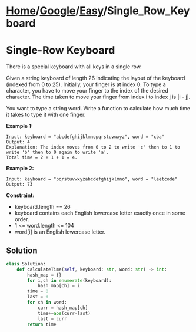 # [Home](./../..)/[Google](./..)/[Easy](./)/Single_Row_Keyboard
<h1>Single-Row Keyboard</h1>

<p>
There is a special keyboard with all keys in a single row.
</p>
<p>
Given a string keyboard of length 26 indicating the layout of the keyboard (indexed from 0 to 25). Initially, your finger is at index 0. To type a character, you have to move your finger to the index of the desired character. The time taken to move your finger from index i to index j is |i - j|.
</p>
<p>
You want to type a string word. Write a function to calculate how much time it takes to type it with one finger.
</p>

<b>Example 1:</b>

    Input: keyboard = "abcdefghijklmnopqrstuvwxyz", word = "cba"
    Output: 4
    Explanation: The index moves from 0 to 2 to write 'c' then to 1 to write 'b' then to 0 again to write 'a'.
    Total time = 2 + 1 + 1 = 4. 
    
<b>Example 2:</b>

    Input: keyboard = "pqrstuvwxyzabcdefghijklmno", word = "leetcode"
    Output: 73

<b>Constraint:</b>
- keyboard.length == 26
- keyboard contains each English lowercase letter exactly once in some order.
- 1 <= word.length <= 104
- word[i] is an English lowercase letter.

<h2>Solution</h2>

```python
class Solution:
    def calculateTime(self, keyboard: str, word: str) -> int:
        hash_map = {}
        for i,ch in enumerate(keyboard):
            hash_map[ch] = i
        time = 0
        last = 0
        for ch in word:
            curr = hash_map[ch]
            time+=abs(curr-last)
            last = curr
        return time
```
